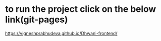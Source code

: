 # to run the project click on the below link(git-pages)

https://vigneshprabhudeva.github.io/Dhwani-frontend/





